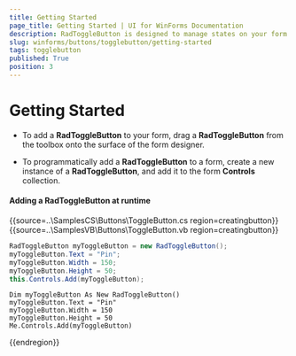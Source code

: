 ```yaml
---
title: Getting Started
page_title: Getting Started | UI for WinForms Documentation
description: RadToggleButton is designed to manage states on your form. It shares many features with the RadCheckBox, but provides a different visual effect than the standard check mark. 
slug: winforms/buttons/togglebutton/getting-started
tags: togglebutton
published: True
position: 3 
---
```


# Getting Started

* To add a __RadToggleButton__ to your form, drag a __RadToggleButton__ from the toolbox onto the surface of the form designer.

* To programmatically add a __RadToggleButton__ to a form, create a new instance of a __RadToggleButton__, and add it to the form __Controls__ collection.

#### Adding a RadToggleButton at runtime 

{{source=..\SamplesCS\Buttons\ToggleButton.cs region=creatingbutton}} 
{{source=..\SamplesVB\Buttons\ToggleButton.vb region=creatingbutton}} 

````C#
RadToggleButton myToggleButton = new RadToggleButton();
myToggleButton.Text = "Pin";
myToggleButton.Width = 150;
myToggleButton.Height = 50;
this.Controls.Add(myToggleButton);

````
````VB.NET
Dim myToggleButton As New RadToggleButton()
myToggleButton.Text = "Pin"
myToggleButton.Width = 150
myToggleButton.Height = 50
Me.Controls.Add(myToggleButton)

````

{{endregion}} 

